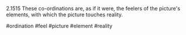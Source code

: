 2.1515 These co-ordinations are, as if it were, the feelers of the picture's elements, with which the picture touches reality.

#ordination #feel #picture #element #reality 